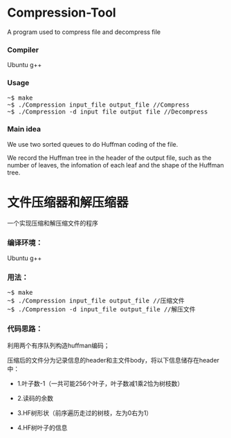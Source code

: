 # Compression-Tool

A program used to compress file and decompress file

### Compiler

Ubuntu g++

### Usage

<pre>
~$ make
~$ ./Compression input_file output_file //Compress
~$ ./Compression -d input_file output_file //Decompress
</pre>

### Main idea

We use two sorted queues to do Huffman coding of the file.

We record the Huffman tree in the header of the output file, such as the number of leaves, the infomation of each leaf and the shape of the Huffman tree.

# 文件压缩器和解压缩器

一个实现压缩和解压缩文件的程序

### 编译环境：

Ubuntu g++

### 用法：

<pre>
~$ make
~$ ./Compression input_file output_file //压缩文件
~$ ./Compression -d input_file output_file //解压文件
</pre>

### 代码思路：

利用两个有序队列构造huffman编码；

压缩后的文件分为记录信息的header和主文件body，将以下信息储存在header中：

*  1.叶子数-1（一共可能256个叶子，叶子数减1乘2恰为树枝数）
  
*  2.读码的余数 
  
*  3.HF树形状（前序遍历走过的树枝，左为0右为1） 
  
*  4.HF树叶子的信息


